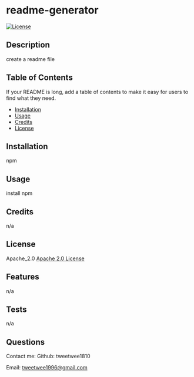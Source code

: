 
  
  # readme-generator

  [![License](https://img.shields.io/badge/License-Apache_2.0-blue.svg)](https://opensource.org/licenses/Apache-2.0)


  ## Description
  
  create a readme file

  
  ## Table of Contents
  
  If your README is long, add a table of contents to make it easy for users to find what they need.
  
  - [Installation](#installation)
  - [Usage](#usage)
  - [Credits](#credits)
  - [License](#license)
  
  ## Installation
  
  npm
  
  ## Usage
  install npm

  
  ## Credits
  n/a
 
  
  ## License

  Apache_2.0
  [Apache 2.0 License](https://www.apache.org/licenses/LICENSE-2.0)

  
  ## Features
  n/a
  
  ## Tests
  n/a

  ## Questions 

  Contact me:
  Github: tweetwee1810
  
  Email: tweetwee1996@gmail.com
